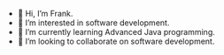 - 👋 Hi, I’m Frank.
- 👀 I’m interested in software development.
- 🌱 I’m currently learning Advanced Java programming.
- 💞️ I’m looking to collaborate on software development. 

<!---
Mwaisaka/Mwaisaka is a ✨ special ✨ repository because its `README.md` (this file) appears on your GitHub profile.
You can click the Preview link to take a look at your changes.
--->
